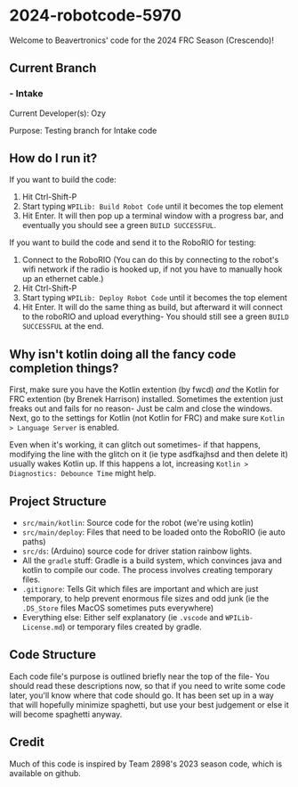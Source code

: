 # 2024-robotcode-5970

Welcome to Beavertronics' code for the 2024 FRC Season (Crescendo)!

## Current Branch
### - Intake
Current Developer(s): Ozy

Purpose: Testing branch for Intake code

## How do I run it?

If you want to build the code:
1. Hit Ctrl-Shift-P
2. Start typing `WPILib: Build Robot Code` until it becomes the top element
3. Hit Enter.
It will then pop up a terminal window with a progress bar, and eventually you should see a green `BUILD SUCCESSFUL`.

If you want to build the code and send it to the RoboRIO for testing:
1. Connect to the RoboRIO (You can do this by connecting to the robot's wifi network if the radio is hooked up, if not you have to manually hook up an ethernet cable.)
2. Hit Ctrl-Shift-P
3. Start typing `WPILib: Deploy Robot Code` until it becomes the top element
4. Hit Enter.
It will do the same thing as build, but afterward it will connect to the roboRIO and upload everything- You should still see a green `BUILD SUCCESSFUL` at the end.

## Why isn't kotlin doing all the fancy code completion things?

First, make sure you have the Kotlin extention (by fwcd) *and* the Kotlin for FRC extention (by Brenek Harrison) installed.
Sometimes the extention just freaks out and fails for no reason- Just be calm and close the windows.
Next, go to the settings for Kotlin (not Kotlin for FRC) and make sure `Kotlin > Language Server` is enabled.

Even when it's working, it can glitch out sometimes- if that happens, modifying the line with the glitch on it (ie type asdfkajhsd and then delete it) usually wakes Kotlin up.
If this happens a lot, increasing `Kotlin > Diagnostics: Debounce Time` might help.

## Project Structure

- `src/main/kotlin`: Source code for the robot (we're using kotlin)
- `src/main/deploy`: Files that need to be loaded onto the RoboRIO (ie auto paths)
- `src/ds`: (Arduino) source code for driver station rainbow lights.
- All the `gradle` stuff: Gradle is a build system, which convinces java and kotlin to compile our code. The process involves creating temporary files.
- `.gitignore`: Tells Git which files are important and which are just temporary, to help prevent enormous file sizes and odd junk (ie the `.DS_Store` files MacOS sometimes puts everywhere)
- Everything else: Either self explanatory (ie `.vscode` and `WPILib-License.md`) or temporary files created by gradle.

## Code Structure

Each code file's purpose is outlined briefly near the top of the file- You should read these descriptions now, so that if you need to write some code later, you'll know where that code should go. It has been set up in a way that will hopefully minimize spaghetti, but use your best judgement or else it will become spaghetti anyway.


## Credit

Much of this code is inspired by Team 2898's 2023 season code, which is available on github.
